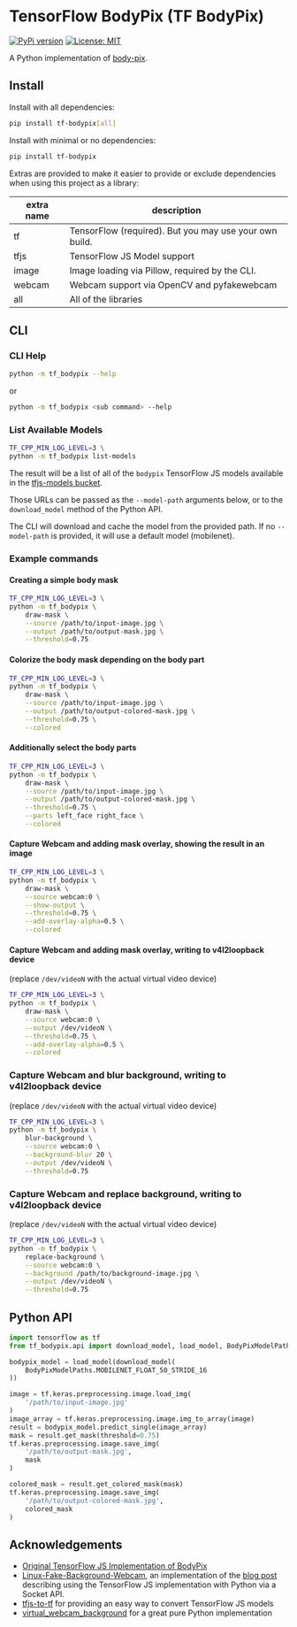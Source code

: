 # TensorFlow BodyPix (TF BodyPix)

[![PyPi version](https://pypip.in/v/tf-bodypix/badge.png)](https://pypi.org/project/tf-bodypix/)
[![License: MIT](https://img.shields.io/badge/License-MIT-yellow.svg)](https://opensource.org/licenses/MIT)

A Python implementation of [body-pix](https://github.com/tensorflow/tfjs-models/tree/body-pix-v2.0.4/body-pix).

## Install

Install with all dependencies:

```bash
pip install tf-bodypix[all]
```

Install with minimal or no dependencies:

```bash
pip install tf-bodypix
```

Extras are provided to make it easier to provide or exclude dependencies
when using this project as a library:

| extra name | description
| ---------- | -----------
| tf         | TensorFlow (required). But you may use your own build.
| tfjs       | TensorFlow JS Model support
| image      | Image loading via Pillow, required by the CLI.
| webcam     | Webcam support via OpenCV and pyfakewebcam
| all        | All of the libraries

## CLI

### CLI Help

```bash
python -m tf_bodypix --help
```

or

```bash
python -m tf_bodypix <sub command> --help
```

### List Available Models

```bash
TF_CPP_MIN_LOG_LEVEL=3 \
python -m tf_bodypix list-models
```

The result will be a list of all of the `bodypix` TensorFlow JS models available in the [tfjs-models bucket](https://storage.googleapis.com/tfjs-models/).

Those URLs can be passed as the `--model-path` arguments below, or to the `download_model` method of the Python API.

The CLI will download and cache the model from the provided path. If no `--model-path` is provided, it will use a default model (mobilenet).

### Example commands

#### Creating a simple body mask

```bash
TF_CPP_MIN_LOG_LEVEL=3 \
python -m tf_bodypix \
    draw-mask \
    --source /path/to/input-image.jpg \
    --output /path/to/output-mask.jpg \
    --threshold=0.75
```

#### Colorize the body mask depending on the body part

```bash
TF_CPP_MIN_LOG_LEVEL=3 \
python -m tf_bodypix \
    draw-mask \
    --source /path/to/input-image.jpg \
    --output /path/to/output-colored-mask.jpg \
    --threshold=0.75 \
    --colored
```

#### Additionally select the body parts

```bash
TF_CPP_MIN_LOG_LEVEL=3 \
python -m tf_bodypix \
    draw-mask \
    --source /path/to/input-image.jpg \
    --output /path/to/output-colored-mask.jpg \
    --threshold=0.75 \
    --parts left_face right_face \
    --colored
```

#### Capture Webcam and adding mask overlay, showing the result in an image

```bash
TF_CPP_MIN_LOG_LEVEL=3 \
python -m tf_bodypix \
    draw-mask \
    --source webcam:0 \
    --show-output \
    --threshold=0.75 \
    --add-overlay-alpha=0.5 \
    --colored
```

#### Capture Webcam and adding mask overlay, writing to v4l2loopback device

(replace `/dev/videoN` with the actual virtual video device)

```bash
TF_CPP_MIN_LOG_LEVEL=3 \
python -m tf_bodypix \
    draw-mask \
    --source webcam:0 \
    --output /dev/videoN \
    --threshold=0.75 \
    --add-overlay-alpha=0.5 \
    --colored
```

### Capture Webcam and blur background, writing to v4l2loopback device

(replace `/dev/videoN` with the actual virtual video device)

```bash
TF_CPP_MIN_LOG_LEVEL=3 \
python -m tf_bodypix \
    blur-background \
    --source webcam:0 \
    --background-blur 20 \
    --output /dev/videoN \
    --threshold=0.75
```

### Capture Webcam and replace background, writing to v4l2loopback device

(replace `/dev/videoN` with the actual virtual video device)

```bash
TF_CPP_MIN_LOG_LEVEL=3 \
python -m tf_bodypix \
    replace-background \
    --source webcam:0 \
    --background /path/to/background-image.jpg \
    --output /dev/videoN \
    --threshold=0.75
```

## Python API

```python
import tensorflow as tf
from tf_bodypix.api import download_model, load_model, BodyPixModelPaths

bodypix_model = load_model(download_model(
    BodyPixModelPaths.MOBILENET_FLOAT_50_STRIDE_16
))

image = tf.keras.preprocessing.image.load_img(
    '/path/to/input-image.jpg'
)
image_array = tf.keras.preprocessing.image.img_to_array(image)
result = bodypix_model.predict_single(image_array)
mask = result.get_mask(threshold=0.75)
tf.keras.preprocessing.image.save_img(
    '/path/to/output-mask.jpg',
    mask
)

colored_mask = result.get_colored_mask(mask)
tf.keras.preprocessing.image.save_img(
    '/path/to/output-colored-mask.jpg',
    colored_mask
)
```

## Acknowledgements

* [Original TensorFlow JS Implementation of BodyPix](https://github.com/tensorflow/tfjs-models/tree/body-pix-v2.0.4/body-pix)
* [Linux-Fake-Background-Webcam](https://github.com/fangfufu/Linux-Fake-Background-Webcam), an implementation of the [blog post](https://elder.dev/posts/open-source-virtual-background/) describing using the TensorFlow JS implementation with Python via a Socket API.
* [tfjs-to-tf](https://github.com/patlevin/tfjs-to-tf) for providing an easy way to convert TensorFlow JS models
* [virtual_webcam_background](https://github.com/allo-/virtual_webcam_background) for a great pure Python implementation
